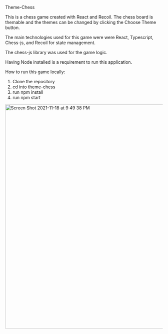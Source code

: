 Theme-Chess

This is a chess game created with React and Recoil. The chess board is themable and the themes can be changed by clicking the Choose Theme button.

The main technologies used for this game were were React, Typescript, Chess-js, and Recoil for state management. 

The chess-js library was used for the game logic.

Having Node installed is a requirement to run this application.

How to run this game locally:
1. Clone the repository
2. cd into theme-chess
3. run npm install
4. run npm start





<img width="715" alt="Screen Shot 2021-11-18 at 9 49 38 PM" src="https://user-images.githubusercontent.com/29259927/142561847-121e001e-e79d-4793-8fcd-a2f028a0dece.png">
